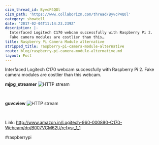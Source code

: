 ```yaml
---
cizm_thread_id: ByvcP4QOl
cizm_path: 'https://www.collaborizm.com/thread/ByvcP4QOl'
category: showtell
date: '2017-02-04T11:14:23.239Z'
description: |-
  Interfaced Logitech C170 webcam successfully with Raspberry Pi 2.
  Fake camera modules are costlier than this…
title: Raspberry Pi Camera Module alternative
stripped_title: raspberry-pi-camera-module-alternative
route: blog/raspberry-pi-camera-module-alternative.md
layout: Post
---
```

Interfaced Logitech C170 webcam successfully with Raspberry Pi 2.
Fake camera modules are costlier than this webcam.

**mjpg_streamer**
![HTTP stream](https://i.snag.gy/hADsf9.jpg)

&nbsp;

**guvcview**
![HTTP stream](https://i.snag.gy/6oF3bz.jpg)

&nbsp;

Link: http://www.amazon.in/Logitech-960-000880-C170-Webcam/dp/B007VCM62U/ref=sr_1_1

#raspberrypi
